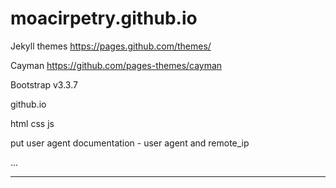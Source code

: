 # moacirpetry.github.io

Jekyll themes
https://pages.github.com/themes/

Cayman
https://github.com/pages-themes/cayman

Bootstrap v3.3.7

github.io

html
css
js

put user agent
documentation - user agent and remote_ip

...

---
